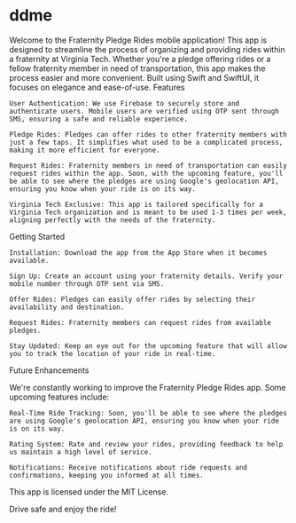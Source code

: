 # ddme
Welcome to the Fraternity Pledge Rides mobile application! This app is designed to streamline the process of organizing and providing rides within a fraternity at Virginia Tech. Whether you're a pledge offering rides or a fellow fraternity member in need of transportation, this app makes the process easier and more convenient. Built using Swift and SwiftUI, it focuses on elegance and ease-of-use.
Features

    User Authentication: We use Firebase to securely store and authenticate users. Mobile users are verified using OTP sent through SMS, ensuring a safe and reliable experience.

    Pledge Rides: Pledges can offer rides to other fraternity members with just a few taps. It simplifies what used to be a complicated process, making it more efficient for everyone.

    Request Rides: Fraternity members in need of transportation can easily request rides within the app. Soon, with the upcoming feature, you'll be able to see where the pledges are using Google's geolocation API, ensuring you know when your ride is on its way.

    Virginia Tech Exclusive: This app is tailored specifically for a Virginia Tech organization and is meant to be used 1-3 times per week, aligning perfectly with the needs of the fraternity.

Getting Started

    Installation: Download the app from the App Store when it becomes available.

    Sign Up: Create an account using your fraternity details. Verify your mobile number through OTP sent via SMS.

    Offer Rides: Pledges can easily offer rides by selecting their availability and destination.

    Request Rides: Fraternity members can request rides from available pledges.

    Stay Updated: Keep an eye out for the upcoming feature that will allow you to track the location of your ride in real-time.

Future Enhancements

We're constantly working to improve the Fraternity Pledge Rides app. Some upcoming features include:

    Real-Time Ride Tracking: Soon, you'll be able to see where the pledges are using Google's geolocation API, ensuring you know when your ride is on its way.

    Rating System: Rate and review your rides, providing feedback to help us maintain a high level of service.

    Notifications: Receive notifications about ride requests and confirmations, keeping you informed at all times.

This app is licensed under the MIT License.

Drive safe and enjoy the ride!
